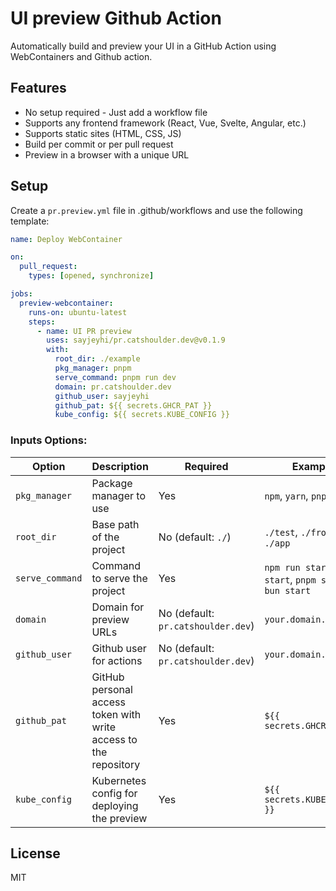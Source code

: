 # UI preview Github Action

Automatically build and preview your UI in a GitHub Action using WebContainers and Github action.

## Features

- No setup required - Just add a workflow file
- Supports any frontend framework (React, Vue, Svelte, Angular, etc.)
- Supports static sites (HTML, CSS, JS)
- Build per commit or per pull request
- Preview in a browser with a unique URL

## Setup

Create a `pr.preview.yml` file in .github/workflows and use the following template:

```yaml
name: Deploy WebContainer

on:
  pull_request:
    types: [opened, synchronize]

jobs:
  preview-webcontainer:
    runs-on: ubuntu-latest
    steps:
      - name: UI PR preview
        uses: sayjeyhi/pr.catshoulder.dev@v0.1.9
        with:
          root_dir: ./example
          pkg_manager: pnpm
          serve_command: pnpm run dev
          domain: pr.catshoulder.dev
          github_user: sayjeyhi
          github_pat: ${{ secrets.GHCR_PAT }}
          kube_config: ${{ secrets.KUBE_CONFIG }}
```

### Inputs Options:

| Option          | Description                                                      | Required                           | Example                                                  |
|-----------------|------------------------------------------------------------------|------------------------------------|----------------------------------------------------------|
| `pkg_manager`   | Package manager to use                                           | Yes                                | `npm`, `yarn`, `pnpm`, `bun`                             |
| `root_dir`      | Base path of the project                                         | No (default: `./`)                 | `./test`, `./frontend`, `./app`                          |
| `serve_command` | Command to serve the project                                     | Yes                                | `npm run start`, `yarn start`, `pnpm start`, `bun start` |
| `domain`        | Domain for preview URLs                                          | No (default: `pr.catshoulder.dev`) | `your.domain.com`                                        |
| `github_user`   | Github user for actions                                          | No (default: `pr.catshoulder.dev`) | `your.domain.com`                                        |
| `github_pat`    | GitHub personal access token with write access to the repository | Yes                                | `${{ secrets.GHCR_PAT }}`                                |
| `kube_config`   | Kubernetes config for deploying the preview                      | Yes                                | `${{ secrets.KUBE_CONFIG }}`                             |


## License

MIT

